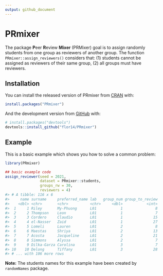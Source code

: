 ```yaml
---
output: github_document
---
```


<!-- README.md is generated from README.Rmd. Please edit that file -->



# PRmixer

<!-- badges: start -->
<!-- badges: end -->

The package **P**eer **R**eview **Mixer** (PRMixer) goal is to assign randomly students from one group as reviewers of another group. The function ` PRmixer::assign_reviewers()` considers that: (1) students cannot be assigned as reviewers of their same group, (2) all groups must have reviewers.

## Installation

You can install the released version of PRmixer from [CRAN](https://CRAN.R-project.org) with:

```r
install.packages("PRmixer")
```

And the development version from [GitHub](https://github.com/) with:

```r
# install.packages("devtools")
devtools::install_github("flor14/PRmixer")
```
## Example

This is a basic example which shows you how to solve a common problem:


```r
library(PRmixer)

## basic example code
assign_reviewer(seed = 2021,
                dataset = PRmixer::students,
                groups_rw = 30,
                reviewers = 4)
#> # A tibble: 116 x 6
#>     name surname     preferred_name lab   group_num group_to_review
#>    <dbl> <chr>       <chr>          <chr>     <dbl>           <int>
#>  1     1 Riley       My-Phuong      L01           1               8
#>  2     2 Thompson    Leon           L01           1               7
#>  3     3 Cordero     Claudio        L01           1              15
#>  4     4 el-Nasser   Zaid           L01           1              27
#>  5     5 Lomeli      Lauren         L01           2               8
#>  6     6 Maestas     Shriya         L01           2              13
#>  7     7 Acosta      Jacqueline     L01           2              21
#>  8     8 Simmons     Alyssa         L01           2               7
#>  9     9 Dilka-Garza Carolina       L01           3               7
#> 10    10 Delong      Tiffany        L01           3              28
#> # ... with 106 more rows
```
**Note:** The students names for this example have been created by `randomNames` package.
